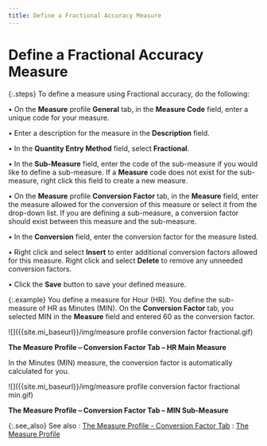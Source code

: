```yaml
---
title: Define a Fractional Accuracy Measure
---
```


# Define a Fractional Accuracy Measure


{:.steps}
To define a measure using Fractional accuracy,  do the following:


• On the **Measure** profile **General** tab, in the **Measure 
 Code** field, enter a unique code for your measure.


• Enter a description for the measure in the **Description**  field.


• In the **Quantity Entry Method**  field, select **Fractional**.


• In the **Sub-Measure** field,  enter the code of the sub-measure if you would like to define a sub-measure.  If a **Measure** code does not exist  for the sub-measure, right click this field to create a new measure.


• On the **Measure** profile **Conversion Factor** tab, in the **Measure** field, enter the measure allowed  for the conversion of this measure or select it from the drop-down list.  If you are defining a sub-measure, a conversion factor should exist between  this measure and the sub-measure.


• In the **Conversion** field, enter  the conversion factor for the measure listed.


• Right click and select **Insert**  to enter additional conversion factors allowed for this measure. Right  click and select **Delete** to remove  any unneeded conversion factors.


• Click the **Save** button to save  your defined measure.


{:.example}
You define a measure for Hour (HR). You define  the sub-measure of HR as Minutes (MIN). On the **Conversion 
 Factor** tab, you selected MIN in the **Measure**  field and entered 60 as the conversion factor.


![]({{site.mi_baseurl}}/img/measure profile conversion factor fractional.gif)


**The Measure Profile – Conversion Factor Tab –  HR Main Measure**


In the Minutes (MIN) measure, the conversion factor is automatically  calculated for you.


![]({{site.mi_baseurl}}/img/measure profile conversion factor fractional min.gif)


**The Measure Profile – Conversion Factor Tab –  MIN Sub-Measure**


{:.see_also}
See also
: [The  Measure Profile - Conversion Factor Tab]({{site.mi_baseurl}}/misc/the_measure_profile_conversion_factor_tab.html)
: [The Measure  Profile]({{site.mi_baseurl}}/item-profile-details/measure/measure_profile_general_tab.html)
